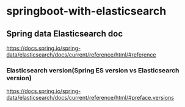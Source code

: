 # springboot-with-elasticsearch

## Spring data Elasticsearch doc
https://docs.spring.io/spring-data/elasticsearch/docs/current/reference/html/#reference

### Elasticsearch version(Spring ES version vs Elasticsearch version)
https://docs.spring.io/spring-data/elasticsearch/docs/current/reference/html/#preface.versions